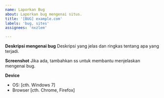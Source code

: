 ```yaml
---
name: Laporkan Bug
about: Laporkan bug mengenai situs.
title: '[BUG] example.com'
labels: 'bug, sites'
assignees: 'nxzlem'

---
```


<!--
Terima kasih telah melaporkan masalah!
Pastikan website yang akan dilaporkan tidak terdapat duplikat atau belum dibuka issue oleh pengguna lain
-->

**Deskripsi mengenai bug**
Deskripsi yang jelas dan ringkas tentang apa yang terjadi.

**Screenshot**
Jika ada, tambahkan ss untuk membantu menjelaskan mengenai bug.

**Device**
 - OS: [cth. Windows 7]
 - Browser [cth. Chrome, Firefox]
